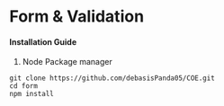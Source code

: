 # Form & Validation

#### Installation Guide
1. Node Package manager

```
git clone https://github.com/debasisPanda05/COE.git
cd form 
npm install
```
